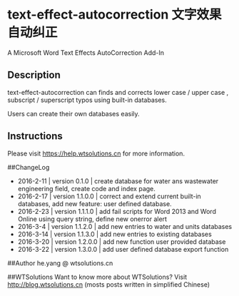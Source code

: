 # text-effect-autocorrection 文字效果自动纠正

A Microsoft Word Text Effects AutoCorrection Add-In

## Description

text-effect-autocorrection can finds and corrects lower case / upper case , subscript / superscript typos using built-in databases.

Users can create their own databases easily.

## Instructions

Please visit https://help.wtsolutions.cn for more information.

##ChangeLog
* 2016-2-11 | version 0.1.0 | create database for water ans wastewater engineering field, create code and index page.
* 2016-2-17 | version 1.1.0.0 | correct and extend current built-in databases, add new feature: user defined database.
* 2016-2-23 | version 1.1.1.0 | add fail scripts for Word 2013 and Word Online using query string, define new onerror alert
* 2016-3-4  | version 1.1.2.0 | add new entries to water and units databases
* 2016-3-14 | version 1.1.3.0 | add new entries to existing databases 
* 2016-3-20 | version 1.2.0.0 | add new function user provided database
* 2016-3-22 | version 1.3.0.0 | add user defined database export function

##Author
he.yang @ wtsolutions.cn 

##WTSolutions
Want to know more about WTSolutions? Visit http://blog.wtsolutions.cn (mosts posts written in simplified Chinese)